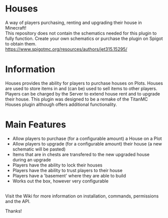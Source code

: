 # Houses
A way of players purchasing, renting and upgrading their house in Minecraft!<br />
This repository does not contain the schematics needed for this plugin to fully function. Create your own schematics or purchase the plugin on Spigot to obtain them.<br />
https://www.spigotmc.org/resources/authors/jet315.15295/

# Information
Houses provides the ability for players to purchase houses on Plots. Houses are used to store items in and (can be) used to sell items to other players. Players can be charged by the Server to extend house rent and to upgrade their house. This plugin was designed to be a remake of the TitanMC Houses plugin although offers additional functionality. 

# Main Features
- Allow players to purchase (for a configurable amount) a House on a Plot
- Allow players to upgrade (for a configurable amount) their house (a new schematic will be pasted)
- Items that are in chests are transfered to the new upgraded house during an upgrade
- Players have the ability to lock their houses
- Players have the ability to trust players to their house
- Players have a 'basement' where they are able to build
- Works out the box, however very configurable
<br />
Visit the Wiki for more information on installation, commands, permissions and the API.<br />

Thanks!
